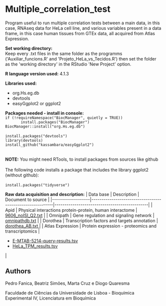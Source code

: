 # Multiple_correlation_test
<p>Program useful to run multiple correlation tests between a main data, in this case, RNAseq data for HeLa cell line, and various variables present in a data frame, in this case human tissues from GTEx data, all acquired from Atlas Expression.</p>

<p><b>Set working directory:</b> <br>Keep every .txt files in the same folder as the programms ('Auxiliar_funcions.R' and 'Projeto_HeLa_vs_Tecidos.R') then set the folder as the 'working directory' in the RStudio 'New Project' option.</p>

<p><b>R language version used:</b>  4.1.3</p>
<p><b>Libraries used:</b> </p>
<ul>
  <li>org.Hs.eg.db</li>
  <li>devtools</li>
  <li>easyGgplot2 or ggplot2</li>
</ul>

<p><b>Packages needed - install in console:</b><br>
<code>if (!requireNamespace("BiocManager", quietly = TRUE))</code><br>
<code>       install.packages("BiocManager")</code><br>
<code>BiocManager::install("org.Hs.eg.db")</code><br><br>  
<code>install.packages("devtools")</code><br>
<code>library(devtools)</code><br>
<code>install_github("kassambara/easyGgplot2")</code><br><br>
  
<b>NOTE:</b> You might need RTools, to install packages from sources like github<br><br> 
The following code installs a package that includes the library ggplot2 (without github):<br>  
<code>install.packages("tidyverse")</code><br>
</p>

<b>Raw data acquisition and description:</b>
| Data base         | Description                                               | Document to source                            |
|-------------------|-----------------------------------------------------------|-----------------------------------------------|
| Apid              | Physical interactions protein-protein, human interactome  | <a href="http://cicblade.dep.usal.es:8080/APID/init.action " target="_blank">9606_noISI_Q2.txt</a>         |
| Omnipath          | Gene regulation and signaling network                     | <a href="http://omnipathdb.org/interactions/" target="_blank">omnipathdb.txt</a>            |
| Dorothea          | Transcription factors and targets annotation              | <a href="https://omnipathdb.org/interactions/?datasets=tfregulons&tfregulons_levels=A,B" target="_blank"> dorothea_AB.txt </a>  |
| Atlas Expression  | Protein expression - proteomics and transcriptomics       | <ul><li><a href="https://www.ebi.ac.uk/gxa/experiments/E-MTAB-5214/Results " target="_blank">E-MTAB-5214-query-results.tsv</a> <li><a href="https://www.ebi.ac.uk/gxa/experiments/E-MTAB-2706/Results " target="_blank">HeLa_TPM_results.tsv</a></li></ul>|

## Authors
<p>Pedro Fanica, Beatriz Simões, Marta Cruz e Diogo Quaresma</p>
Faculdade de Ciências da Universidade de Lisboa - Bioquímica Experimental IV, Licenciatura em Bioquímica
